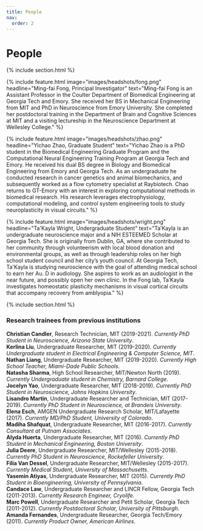 ```yaml
---
title: People
nav:
  order: 2
---
```


# <i class="fas fa-users"></i>People

{% include section.html %}

{%
  include feature.html
  image="images/headshots/fong.png"
  headline="Ming-fai Fong, Principal Investigator"
  text="Ming-fai Fong is an Assistant Professor in the Coulter Department of Biomedical Engineering at Georgia Tech and Emory.  She received her BS in Mechanical Engineering from MIT and PhD in Neuroscience from Emory University.  She completed her postdoctoral training in the Department of Brain and Cognitive Sciences at MIT and a visiting lectureship in the Neuroscience Department at Wellesley College."
%}

{%
  include feature.html
  image="images/headshots/zhao.png"
  headline="Yichao Zhao, Graduate Student"
  text="Yichao Zhao is a PhD student in the Biomedical Engineering Graduate Program and the Computational Neural Engineering Training Program at Georgia Tech and Emory.  He received his dual BS degree in Biology and Biomedical Engineering from Emory and Georgia Tech. As an undergraduate he conducted research in cancer genetics and animal biomechanics, and subsequently worked as a flow cytometry specialist at Raybiotech.  Chao returns to GT-Emory with an interest in exploring computational methods in biomedical research.  His research leverages electrophysiology, computational modeling, and control system engineering tools to study neuroplasticity in visual circuits."
%}

{%
  include feature.html
  image="images/headshots/wright.png"
  headline="Ta'Kayla Wright, Undergraduate Student"
  text="Ta’Kayla is an undergraduate neuroscience major and a NIH ESTEEMED Scholar at Georgia Tech.  She is originally from Dublin, GA, where she contributed to her community through volunteerism with local blood donation and environmental groups, as well as through leadership roles on her high school student council and her city’s youth council.  At Georgia Tech, Ta'Kayla is studying neuroscience with the goal of attending medical school to earn her Au. D in audiology. She aspires to work as an audiologist in the near future, and possibly open her own clinic.  In the Fong lab, Ta’Kayla investigates homeostatic plasticity mechanisms in visual cortical circuits that accompany recovery from amblyopia."
%}

{% include section.html %}

### Research trainees from previous institutions
**Christian Candler**, Research Technician, MIT (2019-2021). *Currently PhD Student in Neuroscience, Arizona State University*.<br>
**Kerlina Liu**, Undergraduate Researcher, MIT (2019-2020). *Currently Undergraduate student in Electrical Engineering & Computer Science, MIT*.<br>
**Nathan Liang**, Undergraduate Researcher, MIT (2019-2020). *Currently High School Teacher, Miami-Dade Public Schools*.<br>
**Natasha Sharma**, High School Researcher, MIT/Newton North (2019). *Currently Undergraduate student in Chemistry, Barnard College*.<br>
**Jocelyn Yao**, Undergraduate Researcher, MIT (2018-2019). *Currently PhD Student in Neuroscience, Johns Hopkins University*.<br>
**Lisandro Martin**, Undergraduate Researcher and Technician, MIT (2017-2019). *Currently PhD Student in Neuroscience, at Brandeis University*.<br>
**Elena Esch**, AMGEN Undergraduate Research Scholar, MIT/Lafayette (2017). *Currently MD/PhD Student, University of Colorado*.<br>
**Madiha Shafquat**, Undergraduate Researcher, MIT (2016-2017). *Currently Consultant at Putnam Associates*.<br>
**Alyda Huerta**, Undergraduate Researcher, MIT (2016). *Currently PhD Student in Mechanical Engineering, Boston University*.<br>
**Julia Deere**, Undergraduate Researcher, MIT/Wellesley (2015-2018). *Currently PhD Student in Neuroscience, Rockefeller University*.<br>
**Filia Van Dessel**, Undergraduate Researcher, MIT/Wellesley (2015-2017). *Currently Medical Student, University of Massachusetts*.<br>
**Yasemin Atiyas**, Undergraduate Researcher, MIT (2015). *Currently PhD Student in Bioengineering, University of Pennsylvania*.<br>
**Candace Law**, Undergraduate Researcher and LINCR Fellow, Georgia Tech (2011-2013). *Currently Research Engineer, Cryolife*.<br>
**Marc Powell**, Undergraduate Researcher and Petit Scholar, Georgia Tech (2011-2012). *Currently Postdoctoral Scholar, University of Pittsburgh*.<br>
**Amanda Fernandes**, Undergraduate Researcher, Georgia Tech/Emory (2011). *Currently Product Owner, American Airlines*.<br>

